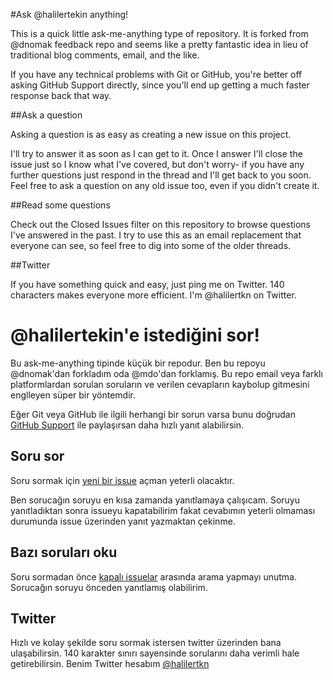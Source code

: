 #Ask @halilertekin anything!

This is a quick little ask-me-anything type of repository. It is forked from @dnomak feedback repo and seems like a pretty fantastic idea in lieu of traditional blog comments, email, and the like.

If you have any technical problems with Git or GitHub, you're better off asking GitHub Support directly, since you'll end up getting a much faster response back that way.

##Ask a question

Asking a question is as easy as creating a new issue on this project.

I'll try to answer it as soon as I can get to it. Once I answer I'll close the issue just so I know what I've covered, but don't worry- if you have any further questions just respond in the thread and I'll get back to you soon. Feel free to ask a question on any old issue too, even if you didn't create it.

##Read some questions

Check out the Closed Issues filter on this repository to browse questions I've answered in the past. I try to use this as an email replacement that everyone can see, so feel free to dig into some of the older threads.

##Twitter

If you have something quick and easy, just ping me on Twitter. 140 characters makes everyone more efficient. I'm @halilertkn on Twitter.

# @halilertekin'e istediğini sor!

Bu ask-me-anything tipinde küçük bir repodur. Ben bu repoyu @dnomak'dan forkladım oda @mdo'dan forklamış. Bu repo email veya farklı platformlardan sorulan soruların ve verilen cevapların kaybolup gitmesini englleyen süper bir yöntemdir.

Eğer Git veya GitHub ile ilgili herhangi bir sorun varsa bunu doğrudan [GitHub Support](https://github.com/contact) ile paylaşırsan daha hızlı yanıt alabilirsin.

## Soru sor

Soru sormak için [yeni bir issue](https://github.com/halilertekin/bana-istedigini-sor/issues/new) açman yeterli olacaktır.

Ben sorucağın soruyu en kısa zamanda yanıtlamaya çalışıcam. Soruyu yanıtladıktan sonra issueyu kapatabilirim fakat cevabımın yeterli olmaması durumunda issue üzerinden yanıt yazmaktan çekinme.

## Bazı soruları oku

Soru sormadan önce [kapalı issuelar](https://github.com/halilertekin/bana-istedigini-sor/issues?q=is%3Aclosed+sort%3Acreated-desc) arasında arama yapmayı unutma. Sorucağın soruyu önceden yanıtlamış olabilirim.

## Twitter

Hızlı ve kolay şekilde soru sormak istersen twitter üzerinden bana ulaşabilirsin. 140 karakter sınırı sayensinde sorularını daha verimli hale getirebilirsin. Benim Twitter hesabım [@halilertkn](https://twitter.com/halilertkn)
